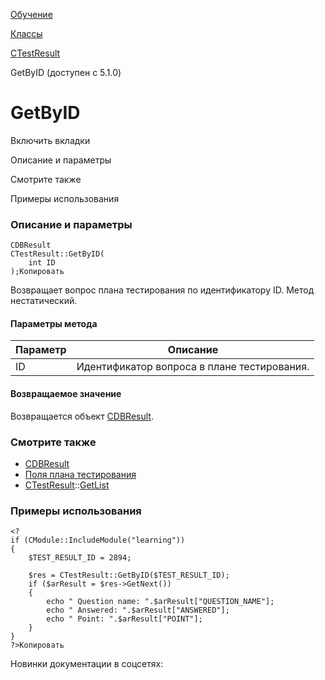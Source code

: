 [Обучение](/api_help/learning/index.php)

[Классы](/api_help/learning/classes/index.php)

[CTestResult](/api_help/learning/classes/ctestresult/index.php)

GetByID (доступен с 5.1.0)

GetByID
=======

Включить вкладки

Описание и параметры

Смотрите также

Примеры использования

### Описание и параметры

```
CDBResult
CTestResult::GetByID(
	int ID
);Копировать
```

Возвращает вопрос плана тестирования по идентификатору ID. Метод нестатический.

#### Параметры метода

| Параметр | Описание |
| --- | --- |
| ID | Идентификатор вопроса в плане тестирования. |

#### Возвращаемое значение

Возвращается объект [CDBResult](/api_help/main/reference/cdbresult/index.php).

### Смотрите также

* [CDBResult](/api_help/main/reference/cdbresult/index.php)
* [Поля плана тестирования](../../fields.php#test_result)
* [CTestResult](index.php)::[GetList](getlist.php)

### Примеры использования

```
<?
if (CModule::IncludeModule("learning"))
{
	$TEST_RESULT_ID = 2894;
    
	$res = CTestResult::GetByID($TEST_RESULT_ID);
	if ($arResult = $res->GetNext())
	{
		echo " Question name: ".$arResult["QUESTION_NAME"];
		echo " Answered: ".$arResult["ANSWERED"];
		echo " Point: ".$arResult["POINT"];
	}
}
?>Копировать
```

Новинки документации в соцсетях: